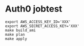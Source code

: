 # Auth0 jobtest

```
export AWS_ACCESS_KEY_ID='XXX'
export AWS_SECRET_ACCESS_KEY='XXX'
make build_ami
make plan
make apply
```
